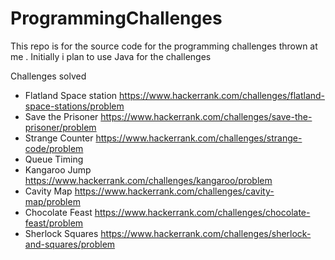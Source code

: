 # ProgrammingChallenges
This repo is for the source code for the programming challenges thrown at me . Initially i plan to use Java for the challenges


Challenges solved

* Flatland Space station https://www.hackerrank.com/challenges/flatland-space-stations/problem
* Save the Prisoner https://www.hackerrank.com/challenges/save-the-prisoner/problem
* Strange Counter https://www.hackerrank.com/challenges/strange-code/problem
* Queue Timing
* Kangaroo Jump https://www.hackerrank.com/challenges/kangaroo/problem
* Cavity Map https://www.hackerrank.com/challenges/cavity-map/problem
* Chocolate Feast https://www.hackerrank.com/challenges/chocolate-feast/problem
* Sherlock Squares https://www.hackerrank.com/challenges/sherlock-and-squares/problem
